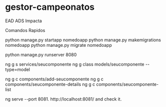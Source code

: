 # gestor-campeonatos
EAD ADS Impacta

Comandos Rapidos

python manage.py startapp nomedoapp
python manage.py makemigrations nomedoapp
python manage.py migrate nomedoapp

python manage.py runserver 8080      

ng g s services/seucomponente
ng g class models/seucomponente --type=model

ng g c components/add-seucomponente
ng g c components/seucomponente-details
ng g c components/seucomponente-list

ng serve --port 8081.
http://localhost:8081/ and check it.
